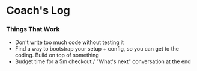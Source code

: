# Coach's Log

### Things That Work

- Don't write too much code without testing it
- Find a way to bootstrap your setup + config, so you can get to the coding. Build on top of something
- Budget time for a 5m checkout / "What's next" conversation at the end
